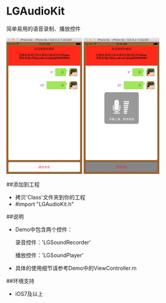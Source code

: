 # LGAudioKit
简单易用的语音录制、播放控件

<img src="https://github.com/gang544043963/MyDataSource/blob/master/C81B65C4-5EB1-4FE9-AF3E-E234132300C6.jpeg?raw=true" alt="CXLSlideList Screenshot" width="200" height="360"/>
<img src="https://github.com/gang544043963/MyDataSource/blob/master/37E9A97C-6EE5-4542-94F5-5B40326177E9.jpeg?raw=true" alt="CXLSlideList Screenshot" width="200" height="360"/>

##添加到工程
- 拷贝'Class'文件夹到你的工程
- #import "LGAudioKit.h"

##说明
- Demo中包含两个控件：

    录音控件：'LGSoundRecorder'

    播放控件：'LGSoundPlayer'
- 具体的使用细节请参考Demo中的ViewController.m

##环境支持
- iOS7及以上
